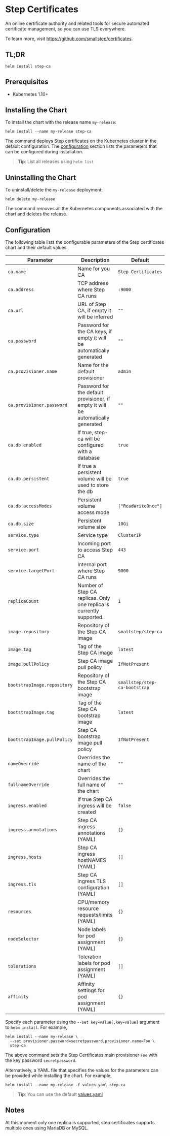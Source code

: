 # Step Certificates

An online certificate authority and related tools for secure automated
certificate management, so you can use TLS everywhere.

To learn more, visit https://github.com/smallstep/certificates.

## TL;DR

```console
helm install step-ca
```

## Prerequisites

- Kubernetes 1.10+

## Installing the Chart

To install the chart with the release name `my-release`:

```console
helm install --name my-release step-ca
```

The command deploys Step certificates on the Kubernetes cluster in the default
configuration. The [configuration](#configuration) section lists the parameters
that can be configured during installation.

> **Tip**: List all releases using `helm list`

## Uninstalling the Chart

To uninstall/delete the `my-release` deployment:

```console
helm delete my-release
```

The command removes all the Kubernetes components associated with the chart and
deletes the release.

## Configuration

The following table lists the configurable parameters of the Step certificates
chart and their default values.

| Parameter                   | Description                                                                       | Default                       |
|-----------------------------|-----------------------------------------------------------------------------------|-------------------------------|
| `ca.name`                   | Name for you CA                                                                   | `Step Certificates`           |
| `ca.address`                | TCP address where Step CA runs                                                    | `:9000`                       |
| `ca.url`                    | URL of Step CA, if empty it will be inferred                                      | `""`                          |
| `ca.password`               | Password for the CA keys, if empty it will be automatically generated             | `""`                          |
| `ca.provisioner.name`       | Name for the default provisioner                                                  | `admin`                       |
| `ca.provisioner.password`   | Password for the default provisioner, if empty it will be automatically generated | `""`                          |
| `ca.db.enabled`             | If true, step-ca will be configured with a database                               | `true`                        |
| `ca.db.persistent`          | If true a persistent volume will be used to store the db                          | `true`                        |
| `ca.db.accessModes`         | Persistent volume access mode                                                     | `["ReadWriteOnce"]`           |
| `ca.db.size`                | Persistent volume size                                                            | `10Gi`                        |
| `service.type`              | Service type                                                                      | `ClusterIP`                   |
| `service.port`              | Incoming port to access Step CA                                                   | `443`                         |
| `service.targetPort`        | Internal port where Step CA runs                                                  | `9000`                        |
| `replicaCount`              | Number of Step CA replicas. Only one replica is currently supported.              | `1`                           |
| `image.repository`          | Repository of the Step CA image                                                   | `smallstep/step-ca`           |
| `image.tag`                 | Tag of the Step CA image                                                          | `latest`                      |
| `image.pullPolicy`          | Step CA image pull policy                                                         | `IfNotPresent`                |
| `bootstrapImage.repository` | Repository of the Step CA bootstrap image                                         | `smallstep/step-ca-bootstrap` |
| `bootstrapImage.tag`        | Tag of the Step CA bootstrap image                                                | `latest`                      |
| `bootstrapImage.pullPolicy` | Step CA bootstrap image pull policy                                               | `IfNotPresent`                |
| `nameOverride`              | Overrides the name of the chart                                                   | `""`                          |
| `fullnameOverride`          | Overrides the full name of the chart                                              | `""`                          |
| `ingress.enabled`           | If true Step CA ingress will be created                                           | `false`                       |
| `ingress.annotations`       | Step CA ingress annotations (YAML)                                                | `{}`                          |
| `ingress.hosts`             | Step CA ingress hostNAMES (YAML)                                                  | `[]`                          |
| `ingress.tls`               | Step CA ingress TLS configuration (YAML)                                          | `[]`                          |
| `resources`                 | CPU/memory resource requests/limits (YAML)                                        | `{}`                          |
| `nodeSelector`              | Node labels for pod assignment (YAML)                                             | `{}`                          |
| `tolerations`               | Toleration labels for pod assignment (YAML)                                       | `[]`                          |
| `affinity`                  | Affinity settings for pod assignment (YAML)                                       | `{}`                          |

Specify each parameter using the `--set key=value[,key=value]` argument to `helm
install`. For example,

```console
helm install --name my-release \
  --set provisioner.password=secretpassword,provisioner.name=Foo \
  step-ca
```

The above command sets the Step Certificates main provisioner `Foo` with the key
password `secretpassword`.

Alternatively, a YAML file that specifies the values for the parameters can be
provided while installing the chart. For example,

```console
helm install --name my-release -f values.yaml step-ca
```

> **Tip**: You can use the default [values.yaml](values.yaml)

## Notes

At this moment only one replica is supported, step certificates supports
multiple ones using MariaDB or MySQL.
